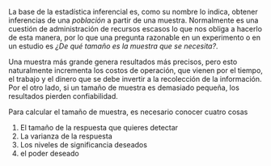 La base de la estadística inferencial es, como su nombre lo indica, obtener inferencias de una _población_ a partir de una muestra. Normalmente es una cuestión de administración de recursos escasos lo que nos obliga a hacerlo de esta manera, por lo que una pregunta razonable en un experimento o en un estudio es _¿De qué tamaño es la muestra que se necesita?_.

Una muestra más grande genera resultados más precisos, pero esto naturalmente incrementa los costos de operación, que vienen por el tiempo, el trabajo y el dinero que se debe invertir a la recolección de la información. Por el otro lado, si un tamaño de muestra es demasiado pequeña, los resultados pierden confiabilidad.

Para calcular el tamaño de muestra, es necesario conocer cuatro cosas

1. El tamaño de la respuesta que quieres detectar
2. La varianza de la respuesta
3. Los niveles de significancia deseados
4. el poder deseado

